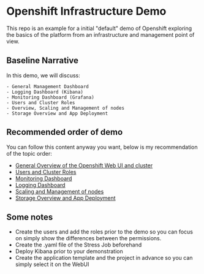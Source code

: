 # Openshift Infrastructure Demo 

This repo is an example for a initial "default" demo of Openshift exploring the basics of the platform from an infrastructure and management point of view. 

## Baseline Narrative

In this demo, we will discuss:

    - General Management Dashboard
    - Logging Dashboard (Kibana)
    - Monitoring Dashboard (Grafana)
    - Users and Cluster Roles
    - Overview, Scaling and Management of nodes 
    - Storage Overview and App Deployment

## Recommended order of demo

You can follow this content anyway you want, below is my recommendation of the topic order:

- [General Overview of the Openshift Web UI and cluster]() 
- [Users and Cluster Roles](https://github.com/abass0/openshift-infra-demo/blob/main/environment/users.md) 
- [Monitoring Dashboard](https://github.com/abass0/openshift-infra-demo/blob/main/environment/monitoring.md) 
- [Logging Dashboard](https://github.com/abass0/openshift-infra-demo/blob/main/environment/logging.md)
- [Scaling and Management of nodes](https://github.com/abass0/openshift-infra-demo/blob/main/environment/scaling.md) 
- [Storage Overview and App Deployment](https://github.com/abass0/openshift-infra-demo/blob/main/environment/storage.md) 

## Some notes

- Create the users and add the roles prior to the demo so you can focus on simply show the differences between the permissions. 
- Create the .yaml file of the Stress Job beforehand
- Deploy Kibana prior to your demonstration
- Create the application template and the project in advance so you can simply select it on the WebUI


